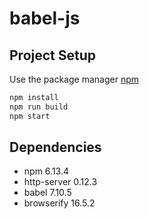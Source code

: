 # babel-js

## Project Setup

Use the package manager [npm](https://www.npmjs.com/)

```bash
npm install
npm run build
npm start
```

## Dependencies

* npm 6.13.4
* http-server 0.12.3
* babel 7.10.5
* browserify 16.5.2
